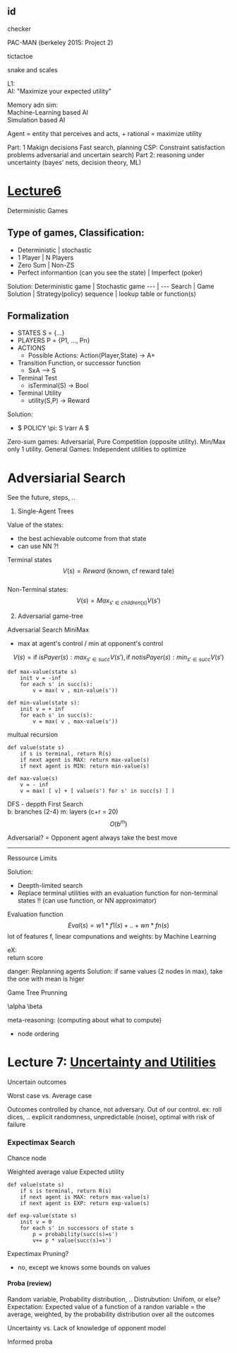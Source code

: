 ## id

checker

PAC-MAN (berkeley 2015: Project 2)

tictactoe

snake and scales


L1:  
AI: "Maximize your expected utility"


Memory adn sim:  
Machine-Learning based AI  
Simulation based AI  

Agent = entity that perceives and acts, + rational = maximize utility


Part: 1 Makign decisions
    Fast search, planning
    CSP: Constraint satisfaction problems
    adversarial and uncertain search)
Part 2: reasoning under uncertainty (bayes' nets, decision theory, ML)


# [Lecture6 ](https://www.youtube.com/watch?v=-Il2oJoItaI)

Deterministic Games

## Type of games, Classification:
* Deterministic | stochastic
* 1 Player | N Players
* Zero Sum | Non-ZS
* Perfect informantion (can you see the state) | Imperfect (poker)


Solution:
Deterministic game | Stochastic game
--- | ---
Search | Game
Solution | Strategy(policy)
sequence | lookup table or function(s)

## Formalization

* STATES S = {...}
* PLAYERS P = {P1, ..., Pn}
* ACTIONS
    * Possible Actions: Action(Player,State) -> A+
* Transition Function, or successor function
    * SxA --> S
* Terminal Test
    * isTerminal(S) -> Bool
* Terminal Utility
    * utility(S,P) -> Reward

Solution: 
* $ POLICY \pi: S \rarr A $

Zero-sum games: Adversarial, Pure Competition (opposite utility). Min/Max only 1 utility.
General Games: Independent utilities to optimize 

# Adversiarial Search

See the future, steps, ..

1) Single-Agent Trees

Value of the states:
- the best achievable outcome from that state
- can use NN ?!

Terminal states $$ V(s) = Reward \text{  (known, cf reward tale)} $$  
Non-Terminal states: $$ V(s) = Max_{s'\in children(s)} V(s')$$

2) Adversarial game-tree

Adversarial Search MiniMax

* max at agent's control / min at opponent's control

$$ V(s) = \text{if } isPayer(s): max_{s'\in succ} V(s'), \text{if } not isPayer(s): min_{s'\in succ} V(s') $$


```
def max-value(state s)
    init v = -inf
    for each s' in succ(s):
        v = max( v , min-value(s'))

def min-value(state s):
    init v = + inf
    for each s' in succ(s):
        v = max( v , max-value(s'))

```
multual recursion


```
def value(state s)
    if s is terminal, return R(s)
    if next agent is MAX: return max-value(s)
    if next agent is MIN: return min-value(s)

def max-value(s)
    v = - inf
    v = max( [ v] + [ value(s') for s' in succ(s) ] )

```

DFS - deppth First Search  
b: branches (2-4)
m: layers (c+r = 20)
$$O(b^m)$$ 

Adversarial? = Opponent agent always take the best move

---

Ressource Limits

Solution:
* Deepth-limited search
* Replace terminal utilities with an evaluation function for non-terminal states !!
(can use function, or NN approximator)

Evaluation function  
$$ Eval(s) = w1*f1(s) + .. + wn*fn(s) $$
lot of features f, linear compunations
and weights: by Machine Learning 

eX:  
return score  

danger: Replanning agents
Solution: if same values (2 nodes in max), take the one with mean is higer

Game Tree Prunning

\alpha \beta

meta-reasoning: (computing about what to compute)
* node ordering


# Lecture 7: [Uncertainty and Utilities](https://www.youtube.com/watch?v=M98BM_yJPNw)

Uncertain outcomes

Worst case vs. Average case

Outcomes controlled by chance, not adversary. Out of our control.
ex: roll dices, ..
explicit randomness, unpredictable (noise), optimal with risk of failure

### Expectimax Search

Chance node

Weighted average value
Expected utility


```
def value(state s)
    if s is terminal, return R(s)
    if next agent is MAX: return max-value(s)
    if next agent is EXP: return exp-value(s)

def exp-value(state s)
    init v = 0
    for each s' in successors of state s
        p = probability(succ(s)=s')
        v+= p * value(succ(s)=s')
``` 

Expectimax Pruning?
* no, except we knows some bounds on values


#### Proba (review)
Random variable, Probability distribution, ..
Distrubution: Unifom, or else?
Expectation: Expected value of a function of a randon variable = the average, weighted, by the probability distribution over all the outcomes

Uncertainty vs. Lack of knowledge of opponent model

Informed proba
